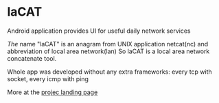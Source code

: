 # laCAT
Android application provides UI for useful daily network services

*The* name "laCAT" is an anagram from UNIX application netcat(nc) and abbreviation of local area network(lan)
So laCAT is a local area network concatenate tool.

Whole app was developed without any extra frameworks: every tcp with socket, every icmp with ping

More at the [projec landing page](https://sinapsel.github.io/laCAT/)
